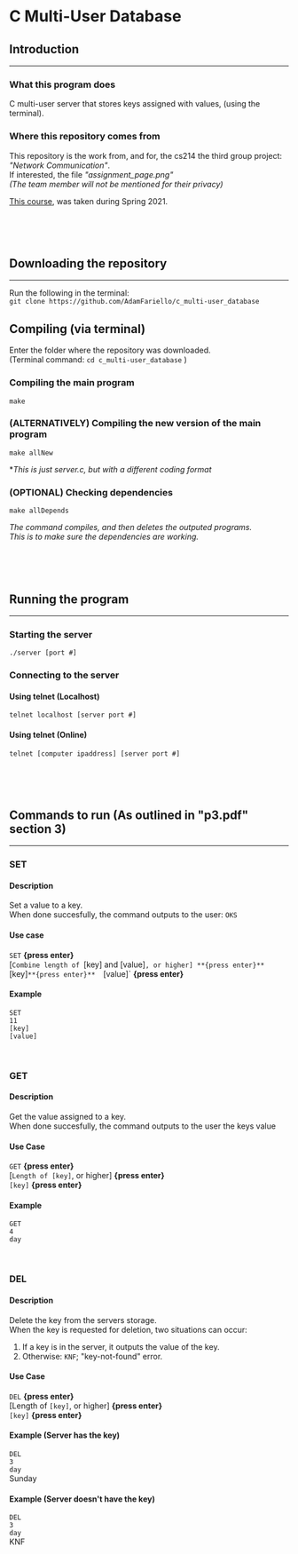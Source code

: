 # C Multi-User Database

## Introduction
---
### What this program does
C multi-user server that stores keys assigned with values, (using the terminal).

### Where this repository comes from
This repository is the work from, and for, the cs214 the third group project: *"Network Communication"*.   
If interested, the file *"assignment_page.png"*   
*(The team member will not be mentioned for their privacy)*

[This course]( https://www.cs.rutgers.edu/academics/undergraduate/course-synopses/course-details/01-198-214-systems-programming ),
was taken during Spring 2021.

&nbsp;

&nbsp;

## Downloading the repository
---
Run the following in the terminal:    
` git clone https://github.com/AdamFariello/c_multi-user_database `

## Compiling (via terminal)
Enter the folder where the repository was downloaded.   
(Terminal command: ` cd c_multi-user_database ` )

### Compiling the main program
` make `

### (ALTERNATIVELY) Compiling the new version of the main program 
` make allNew `

**This is just server.c, but with a different coding format*

### (OPTIONAL) Checking dependencies
` make allDepends `   

*The command compiles, and then deletes the outputed programs.*   
*This is to make sure the dependencies are working.*

&nbsp;

&nbsp;

## Running the program
---
### Starting the server   
` ./server [port #] `

### Connecting to the server 
#### Using telnet (Localhost)
` telnet localhost [server port #]  `

#### Using telnet (Online)
` telnet [computer ipaddress] [server port #]  `

&nbsp;

&nbsp;

## Commands to run (As outlined in "p3.pdf" section 3)
---
### SET
#### Description
Set a value to a key.   
When done succesfully, 
the command outputs to the user: `OKS` 

#### Use case
`SET` **{press enter}**   
[`Combine length of `[key] and [value]`, or higher] **{press enter}**   
`[key]` **{press enter}**  
`[value]` **{press enter}**    

#### Example
`SET`   
`11`   
`[key]`   
`[value]`   

&nbsp;
 
### GET
#### Description
Get the value assigned to a key.   
When done succesfully,
the command outputs to the user the keys value 

#### Use Case   
`GET` **{press enter}**   
[`Length of [key]`, or higher] **{press enter}**   
`[key]` **{press enter}**  

#### Example
`GET`   
`4`    
`day`    

&nbsp;

### DEL
#### Description
Delete the key from the servers storage.   
When the key is requested for deletion, two situations can occur:    
1. If a key is in the server, it outputs the value of the key.   
2. Otherwise: `KNF`; "key-not-found" error.

#### Use Case
`DEL` **{press enter}**   
[Length of `[key]`, or higher] **{press enter}**  
`[key]` **{press enter}**  

#### Example (Server has the key)
`DEL`   
`3`   
`day`   
Sunday   

#### Example (Server doesn't have the key)
`DEL`   
`3`   
`day`    
KNF
